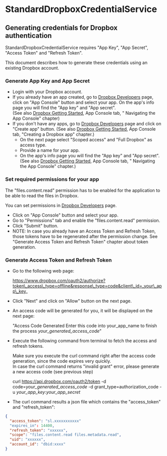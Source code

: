 <!--
  Licensed to the Apache Software Foundation (ASF) under one or more
  contributor license agreements.  See the NOTICE file distributed with
  this work for additional information regarding copyright ownership.
  The ASF licenses this file to You under the Apache License, Version 2.0
  (the "License"); you may not use this file except in compliance with
  the License.  You may obtain a copy of the License at
      http://www.apache.org/licenses/LICENSE-2.0
  Unless required by applicable law or agreed to in writing, software
  distributed under the License is distributed on an "AS IS" BASIS,
  WITHOUT WARRANTIES OR CONDITIONS OF ANY KIND, either express or implied.
  See the License for the specific language governing permissions and
  limitations under the License.
-->

# StandardDropboxCredentialService

## Generating credentials for Dropbox authentication

StandardDropboxCredentialService requires "App Key", "App Secret", "Access Token" and "Refresh Token".

This document describes how to generate these credentials using an existing Dropbox account.

### Generate App Key and App Secret

* Login with your Dropbox account.
* If you already have an app created, go to [Dropbox Developers](https://www.dropbox.com/developers) page, click on "App
  Console" button and select your app. On the app's info page you will find the "App key" and "App secret".  
  (See also [Dropbox Getting Started](https://www.dropbox.com/developers/reference/getting-started), App Console tab, "
  Navigating the App Console" chapter)
* If you don't have any apps, go to [Dropbox Developers](https://www.dropbox.com/developers) page and click on "Create
  app" button. (See also [Dropbox Getting Started](https://www.dropbox.com/developers/reference/getting-started), App
  Console tab, "Creating a Dropbox app" chapter.)
    * On the next page select "Scoped access" and "Full Dropbox" as access type.
    * Provide a name for your app.
    * On the app's info page you will find the "App key" and "App secret". (See
      also [Dropbox Getting Started](https://www.dropbox.com/developers/reference/getting-started), App Console tab, "
      Navigating the App Console" chapter.)

### Set required permissions for your app

The "files.content.read" permission has to be enabled for the application to be able to read the files in Dropbox.

You can set permissions in [Dropbox Developers](https://www.dropbox.com/developers) page.

* Click on "App Console" button and select your app.
* Go to "Permissions" tab and enable the "files.content.read" permission.
* Click "Submit" button.
* NOTE: In case you already have an Access Token and Refresh Token, those tokens have to be regenerated after the
  permission change. See "Generate Access Token and Refresh Token" chapter about token generation.

### Generate Access Token and Refresh Token

* Go to the following web page:

  https://www.dropbox.com/oauth2/authorize?token\_access\_type=offline&response\_type=code&client\_id=_your\_app\_key_

* Click "Next" and click on "Allow" button on the next page.
* An access code will be generated for you, it will be displayed on the next page:

  "Access Code Generated
  Enter this code into your\_app\_name to finish the process
  _your\_generated\_access\_code_"


* Execute the following command from terminal to fetch the access and refresh tokens.

  Make sure you execute the curl command right after the access code generation, since the code expires very quickly.  
  In case the curl command returns "invalid grant" error, please generate a new access code (see previous step)

  curl https://api.dropbox.com/oauth2/token -d code=_your\_generated\_access\_code_ -d grant\_type=authorization\_code
  -u _your\_app\_key_:_your\_app\_secret_


* The curl command results a json file which contains the "access\_token" and "refresh\_token":

```json
{
  "access_token": "sl.xxxxxxxxxxx"
  "expires_in": 14400,
  "refresh_token": "xxxxxx",
  "scope": "files.content.read files.metadata.read",
  "uid": "xxxxxx",
  "account_id": "dbid:xxxx"
}
```